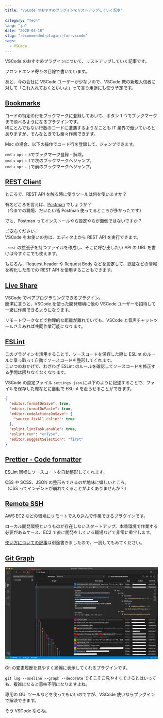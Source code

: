 ```yaml
---
title: "VSCode のおすすめプラグインをリストアップしていく記事"

category: "Tech"
lang: "ja"
date: "2020-03-18"
slug: "recommended-plugins-for-vscode"
tags:
  - VSCode
---
```


VSCode のおすすめプラグインについて、リストアップしていく記事です。

フロントエンド寄りの目線で書いています。

あと、今の会社に VSCode ユーザーが少ないので、VSCode 教の新規入信者に対して「これ入れておくといいよ」って言う用途にも使う予定です。

## [Bookmarks](https://marketplace.visualstudio.com/items?itemName=alefragnani.Bookmarks)

コードの特定の行をブックマークに登録しておいて、ボタン 1 つでブックマークまで飛べるようになるプラグインです。  
稀にとんでもない行数のコードに遭遇するようなことも IT 業界で働いているとありますが、そんなときでも楽々作業できます。

Mac の場合、以下の操作でコード行を登録して、ジャンプできます。

`cmd` + `opt` + `k`でブックマーク登録・解除。  
`cmd` + `opt` + `l`で次のブックマークへジャンプ。  
`cmd` + `opt` + `j`で前のブックマークへジャンプ。

## [REST Client](https://marketplace.visualstudio.com/items?itemName=humao.rest-client)

ところで、REST API を触る時に使うツールは何を使いますか？

有名どころを言えば、[Postman](https://www.postman.com/) でしょうか？  
（今までの職場、だいたい皆 Postman 使ってるところが多かったです）

でも、Postman ってインストールやら設定やらが面倒ではないですか？

ご安心ください。  
VSCode をお使いの方は、エディタ上から REST API を実行できます。

`.rest` の拡張子を持つファイルを作成し、そこに呼び出したい API の URL を書けば今すぐにでも使えます。

もちろん、Request header や Request Body などを設定して、認証などの情報を孵化した形での REST API を使用することもできます。

## [Live Share](https://marketplace.visualstudio.com/items?itemName=MS-vsliveshare.vsliveshare)

VSCode でペアプログラミングできるプラグイン。  
簡潔に言うと、VSCode を使った開発環境に他の VSCode ユーザーを招待して一緒に作業できるようになります。

リモートワークなどで物理的な距離が離れていても、VSCode と音声チャットツールさえあれば共同作業可能になります。

## [ESLint](https://marketplace.visualstudio.com/items?itemName=dbaeumer.vscode-eslint)

このプラグインを活用することで、ソースコードを保存した際に ESLint のルールに乗っ取って自動でソースコードを整形してくれます。  
こいつのおかげで、わざわざ ESLint のルールを確認してソースコードを修正する手間は限りなくなくなります。

VSCode の設定ファイル `settings.json` に以下のように記述することで、ファイルを保存した際などに自動で ESLint を走らせることができます。

```json
{
  "editor.formatOnSave": true,
  "editor.formatOnPaste": true,
  "editor.codeActionsOnSave": {
    "source.fixAll.eslint": true
  },
  "eslint.lintTask.enable": true,
  "eslint.run": "onType",
  "editor.suggestSelection": "first"
}
```

## [Prettier - Code formatter](https://marketplace.visualstudio.com/items?itemName=esbenp.prettier-vscode)

ESLint 同様にソースコードを自動整形してくれます。

CSS や SCSS、JSON の整形もできるのが地味に嬉しいところ。  
（CSS ってインデントが崩れてくることがよくありませんか？）

## [Remote SSH](https://marketplace.visualstudio.com/items?itemName=ms-vscode-remote.remote-ssh)

AWS EC2 などの環境にリモートで入り込んで作業できるプラグインです。

ローカル開発環境というものが存在しないスタートアップ、本番環境で作業する必要があるケース、EC2 で直に開発をしている職場などで非常に重宝します。

[使い方についての記事](ssh-remote-server-via-vscode/)は別途書きましたので、一読してもみてください。

## [Git Graph](https://marketplace.visualstudio.com/items?itemName=mhutchie.git-graph)

![GitGraph.png](./GitGraph.png)

Git の変更履歴を見やすく綺麗に表示してくれるプラグインです。

`git log --oneline --graph --decorate` でそこそこ見やすくできるとはいっても、複雑になると意味不明になりますよね。

専用の GUI ツールなどを使ってもいいのですが、VSCode 使いならプラグインで解決できます。

そう VSCode ならね。
